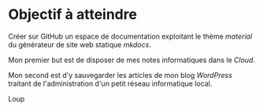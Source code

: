 # Objectif à atteindre

Créer sur GitHub un espace de documentation exploitant le thème *material* du générateur de site web statique *mkdocs*.

Mon premier but est de disposer de mes notes informatiques dans le *Cloud*.

Mon second est d'y sauvegarder les articles de mon blog *WordPress* traitant de l'administration d'un petit réseau informatique local.

Loup
